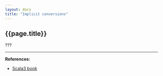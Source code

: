 ```yaml
---
layout: docs
title: "Implicit conversions"
---
```


## {{page.title}}

???


---

**References:**
- [Scala3 book](https://docs.scala-lang.org/scala3/book/ca-implicit-conversions.html)
